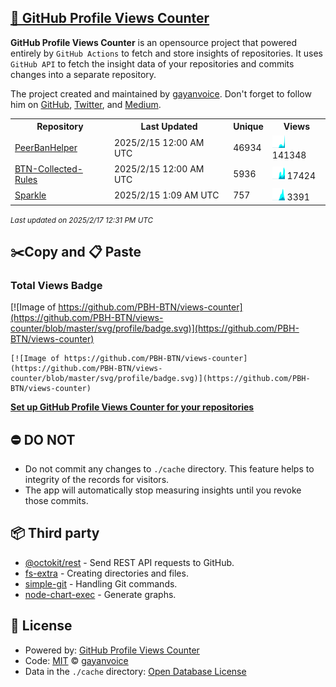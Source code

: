 ## [🚀 GitHub Profile Views Counter](https://github.com/gayanvoice/github-profile-views-counter)
**GitHub Profile Views Counter** is an opensource project that powered entirely by  `GitHub Actions` to fetch and store insights of repositories.
It uses `GitHub API` to fetch the insight data of your repositories and commits changes into a separate repository.

The project created and maintained by [gayanvoice](https://github.com/gayanvoice). Don't forget to follow him on [GitHub](https://github.com/gayanvoice), [Twitter](https://twitter.com/gayanvoice), and [Medium](https://gayanvoice.medium.com/).

<table>
	<tr>
		<th>
			Repository
		</th>
		<th>
			Last Updated
		</th>
		<th>
			Unique
		</th>
		<th>
			Views
		</th>
	</tr>
	<tr>
		<td>
			<a href="https://github.com/PBH-BTN/views-counter/tree/master/readme/754169590/year.md">
				PeerBanHelper
			</a>
		</td>
		<td>
			2025/2/15 12:00 AM UTC
		</td>
		<td>
			46934
		</td>
		<td>
			<img alt="Response time graph" src="https://github.com/PBH-BTN/views-counter/raw/master/graph/754169590/small/year.png" height="20"> 141348
		</td>
	</tr>
	<tr>
		<td>
			<a href="https://github.com/PBH-BTN/views-counter/tree/master/readme/792975044/year.md">
				BTN-Collected-Rules
			</a>
		</td>
		<td>
			2025/2/15 12:00 AM UTC
		</td>
		<td>
			5936
		</td>
		<td>
			<img alt="Response time graph" src="https://github.com/PBH-BTN/views-counter/raw/master/graph/792975044/small/year.png" height="20"> 17424
		</td>
	</tr>
	<tr>
		<td>
			<a href="https://github.com/PBH-BTN/views-counter/tree/master/readme/841614381/year.md">
				Sparkle
			</a>
		</td>
		<td>
			2025/2/15 1:09 AM UTC
		</td>
		<td>
			757
		</td>
		<td>
			<img alt="Response time graph" src="https://github.com/PBH-BTN/views-counter/raw/master/graph/841614381/small/year.png" height="20"> 3391
		</td>
	</tr>
</table>

<small><i>Last updated on 2025/2/17 12:31 PM UTC</i></small>

## ✂️Copy and 📋 Paste
### Total Views Badge
[![Image of https://github.com/PBH-BTN/views-counter](https://github.com/PBH-BTN/views-counter/blob/master/svg/profile/badge.svg)](https://github.com/PBH-BTN/views-counter)

```readme
[![Image of https://github.com/PBH-BTN/views-counter](https://github.com/PBH-BTN/views-counter/blob/master/svg/profile/badge.svg)](https://github.com/PBH-BTN/views-counter)
```
[**Set up GitHub Profile Views Counter for your repositories**](https://github.com/gayanvoice/github-profile-views-counter)
## ⛔ DO NOT
- Do not commit any changes to `./cache` directory. This feature helps to integrity of the records for visitors.
- The app will automatically stop measuring insights until you revoke those commits.
## 📦 Third party

- [@octokit/rest](https://www.npmjs.com/package/@octokit/rest) - Send REST API requests to GitHub.
- [fs-extra](https://www.npmjs.com/package/fs-extra) - Creating directories and files.
- [simple-git](https://www.npmjs.com/package/simple-git) - Handling Git commands.
- [node-chart-exec](https://www.npmjs.com/package/node-chart-exec) - Generate graphs.
## 📄 License
- Powered by: [GitHub Profile Views Counter](https://github.com/gayanvoice/github-profile-views-counter)
- Code: [MIT](./LICENSE) © [gayanvoice](https://github.com/gayanvoice)
- Data in the `./cache` directory: [Open Database License](https://opendatacommons.org/licenses/odbl/1-0/)